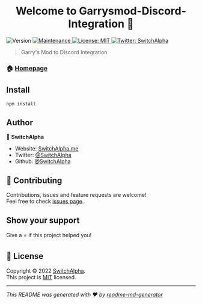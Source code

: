 <h1 align="center">Welcome to Garrysmod-Discord-Integration 👋</h1>
<p>
  <img alt="Version" src="https://img.shields.io/badge/version-1.0.0-blue.svg?cacheSeconds=2592000" />
  <a href="https://github.com/SwitchAlpha/GarrysModDiscordIntegration/graphs/commit-activity" target="_blank">
    <img alt="Maintenance" src="https://img.shields.io/badge/Maintained%3F-yes-green.svg" />
  </a>
  <a href="https://github.com/SwitchAlpha/Garrysmod-Discord-Integration/blob/main/LICENSE" target="_blank">
    <img alt="License: MIT" src="https://img.shields.io/github/license/SwitchAlpha/Garrysmod-Discord-Integration" />
  </a>
  <a href="https://twitter.com/SwitchAlpha" target="_blank">
    <img alt="Twitter: SwitchAlpha" src="https://img.shields.io/twitter/follow/SwitchAlpha.svg?style=social" />
  </a>
</p>

> Garry's Mod to Discord Integration

### 🏠 [Homepage](https://github.com/SwitchAlpha/Garrysmod-Discord-Integration#readme)

## Install

```sh
npm install
```

## Author

👤 **SwitchAlpha**

* Website: [SwitchAlpha.me](https://bio.switchalpha.me)
* Twitter: [@SwitchAlpha](https://twitter.com/SwitchAlpha)
* Github: [@SwitchAlpha](https://github.com/SwitchAlpha)

## 🤝 Contributing

Contributions, issues and feature requests are welcome!<br />Feel free to check [issues page](https://github.com/SwitchAlpha/Garrysmod-Discord-Integration/issues). 

## Show your support

Give a ⭐️ if this project helped you!

## 📝 License

Copyright © 2022 [SwitchAlpha](https://github.com/SwitchAlpha).<br />
This project is [MIT](https://github.com/SwitchAlpha/Garrysmod-Discord-Integration/blob/main/LICENSE) licensed.

***
_This README was generated with ❤️ by [readme-md-generator](https://github.com/kefranabg/readme-md-generator)_
